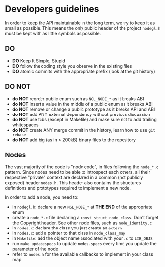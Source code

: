 Developers guidelines
=====================

In order to keep the API maintainable in the long term, we try to keep it as
small as possible. This means the only public header of the project `nodegl.h`
must be kept with as little symbols as possible.

DO
--

- **DO** Keep It Simple, Stupid
- **DO** follow the coding style you observe in the existing files
- **DO** atomic commits with the appropriate prefix (look at the git history)

DO NOT
------

- **do NOT** reorder public enum such as `NGL_NODE_*` as it breaks ABI
- **do NOT** insert a value in the middle of a public enum as it breaks ABI
- **do NOT** remove or change a public prototype as it breaks API and ABI
- **do NOT** add ANY external dependency without previous discussion
- **do NOT** use tabs (except in Makefile) and make sure not to add trailing
  whitespaces
- **do NOT** create ANY merge commit in the history, learn how to use `git
  rebase`
- **do NOT** add big (as in > 200kB) binary files to the repository

Nodes
-----

The vast majority of the code is "node code", in files following the `node_*.c`
pattern. Since nodes need to be able to introspect each others, all their
respective "private" context are declared in a common (not publicly exposed)
header `nodes.h`. This header also contains the structures definitions and
prototypes required to implement a new node.

In order to add a node, you need to:

- in `nodegl.h`: declare a new `NGL_NODE_*` at **THE END** of the appropriate enum
- create a `node_*.c` file declaring a `const struct node_class`. Don't forget
  the Copyright header. See other node files, such as `node_identity.c`
- in `nodes.c`: declare the class you just create as `extern`
- in `nodes.c`: add a pointer to that class in `node_class_map`
- in `Makefile`: add the object name associated with your `.c` to `LIB_OBJS`
- run `make updatespecs` to update `nodes.specs` every time you update the
  parameter of the node
- refer to `nodes.h` for the available callbacks to implement in your class map
